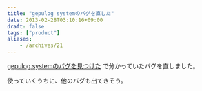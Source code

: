 ```yaml
---
title: "gepulog systemのバグを直した"
date: 2013-02-28T03:10:16+09:00
draft: false
tags: ["product"]
aliases:
    - /archives/21
---
```


[gepulog systemのバグを見つけた](http://blog.gepuro.net/archives/19) で分かっていたバグを直しました。

使っていくうちに、他のバグも出てきそう。

